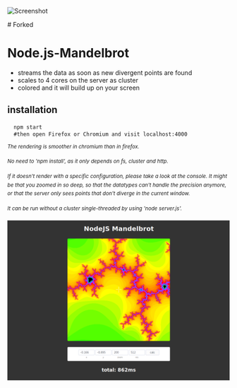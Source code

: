 ![Screenshot](https://github.com/user-attachments/assets/123db962-7a29-4b48-ba1f-ca0c71ebab01)


# Forked

# Node.js-Mandelbrot
- streams the data as soon as new divergent points are found
- scales to 4 cores on the server as cluster
- colored and it will build up on your screen

## installation

      npm start
      #then open Firefox or Chromium and visit localhost:4000
    
<sup>*The rendering is smoother in chromium than in firefox.*</sup>

<sup>*No need to 'npm install', as it only depends on fs, cluster and http.*</sup>

<sup>*If it doesn't render with a specific configuration, please take a look at the console. It might be that you zoomed in so deep, so that the datatypes can't handle the precision anymore, or that the server only sees points that don't diverge in the current window.*</sup>

<sup>*It can be run without a cluster single-threaded by using 'node server.js'.*</sup>

![Screenshot](https://github.com/sezanzeb/Node.js-Mandelbrot/raw/master/mandelbrot.png)
